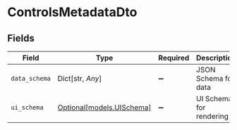 # ControlsMetadataDto


## Fields

| Field                                              | Type                                               | Required                                           | Description                                        |
| -------------------------------------------------- | -------------------------------------------------- | -------------------------------------------------- | -------------------------------------------------- |
| `data_schema`                                      | Dict[str, *Any*]                                   | :heavy_minus_sign:                                 | JSON Schema for data                               |
| `ui_schema`                                        | [Optional[models.UISchema]](../models/uischema.md) | :heavy_minus_sign:                                 | UI Schema for rendering                            |